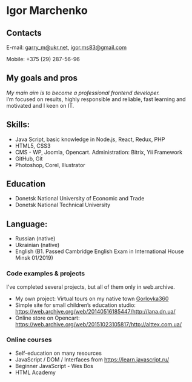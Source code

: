 # Igor Marchenko
## Contacts
E-mail: garry_m@ukr.net, igor.ms83@gmail.com 

Mobile: +375 (29) 287-56-96

## My goals and pros
*My main aim is to become a professional frontend developer.*  
I’m focused on results, highly responsible and reliable, fast learning and motivated and I keen on IT. 

## Skills:
* Java Script, basic knowledge in Node.js, React, Redux, PHP 
* HTML5, CSS3 
* CMS - WP, Joomla, Opencart. Administration: Bitrix, Yii Framework
* GitHub, Git
* Photoshop, Corel, Illustrator

## Education
* Donetsk National University of Economic and Trade
* Donetsk National Technical University 
		
## Language:
* Russian (native)
* Ukrainian (native)
* English (B1. Passed Cambridge English Exam in International House Minsk 01/2019) 

### Code examples & projects 
  I've completed several projects, but all of them only in web.archive. 
* My own project: Virtual tours on my native town [Gorlovka360](https://web.archive.org/web/20180509161048/http://www.gorlovka360.dn.ua/)
* Simple site for small children’s education studio: <https://web.archive.org/web/20140516185447/http://lana.dn.ua/>
* Online store on Opencart: <https://web.archive.org/web/20151023105817/http://alttex.com.ua/>
 
### Online courses
* Self-education on many resources
* JavaScript / DOM / Interfaces from https://learn.javascript.ru/
* Beginner JavaScript - Wes Bos
* HTML Academy